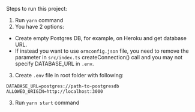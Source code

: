 Steps to run this project:

1. Run `yarn` command
2. You have 2 options:
* Create empty Postgres DB, for example, on Heroku and get database URL.
* If instead you want to use `ormconfig.json` file, you need to remove the parameter in `src/index.ts` createConnection() call and you may not specify DATABASE_URL in `.env`.
3. Create `.env` file in root folder with following:
```
DATABASE_URL=postgres://path-to-postgresdb
ALLOWED_ORIGIN=http://localhost:3000
```
3. Run `yarn start` command
